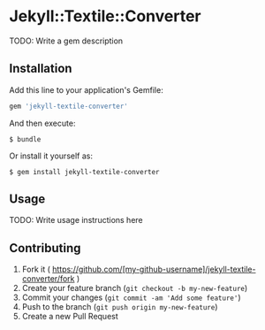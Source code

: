 # Jekyll::Textile::Converter

TODO: Write a gem description

## Installation

Add this line to your application's Gemfile:

```ruby
gem 'jekyll-textile-converter'
```

And then execute:

    $ bundle

Or install it yourself as:

    $ gem install jekyll-textile-converter

## Usage

TODO: Write usage instructions here

## Contributing

1. Fork it ( https://github.com/[my-github-username]/jekyll-textile-converter/fork )
2. Create your feature branch (`git checkout -b my-new-feature`)
3. Commit your changes (`git commit -am 'Add some feature'`)
4. Push to the branch (`git push origin my-new-feature`)
5. Create a new Pull Request
